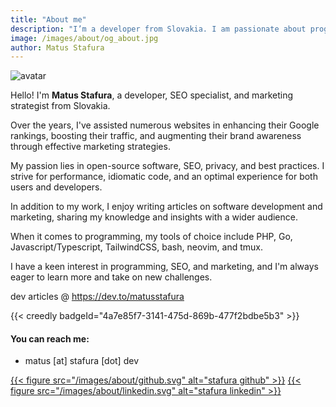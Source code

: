 ```yaml
---
title: "About me"
description: "I’m a developer from Slovakia. I am passionate about programming, marketing, SEO."
image: /images/about/og_about.jpg
author: Matus Stafura
---
```


![avatar](/images/about/avatar.png)

Hello! I'm **Matus Stafura**, a developer, SEO specialist, and marketing strategist from Slovakia. 

Over the years, I've assisted numerous websites in enhancing their Google rankings, boosting their traffic, and augmenting their brand awareness through effective marketing strategies. 

My passion lies in open-source software, SEO, privacy, and best practices. I strive for performance, idiomatic code, and an optimal experience for both users and developers. 

In addition to my work, I enjoy writing articles on software development and marketing, sharing my knowledge and insights with a wider audience.

When it comes to programming, my tools of choice include PHP, Go, Javascript/Typescript, TailwindCSS, bash, neovim, and tmux.

I have a keen interest in programming, SEO, and marketing, and I'm always eager to learn more and take on new challenges.

dev articles @ https://dev.to/matusstafura

{{< creedly badgeId="4a7e85f7-3141-475d-869b-477f2bdbe5b3" >}}

#### You can reach me:
 
- matus [at] stafura [dot] dev

[{{< figure src="/images/about/github.svg" alt="stafura github" >}}](https://github.com/matustafura)
[{{< figure src="/images/about/linkedin.svg" alt="stafura linkedin" >}}](https://www.linkedin.com/in/matus-stafura/)

